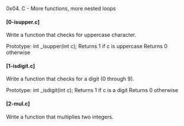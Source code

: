 0x04. C - More functions, more nested loops
#### [0-isupper.c]
Write a function that checks for uppercase character.

Prototype: int _isupper(int c);
Returns 1 if c is uppercase
Returns 0 otherwise
#### [1-isdigit.c]
Write a function that checks for a digit (0 through 9).

Prototype: int _isdigit(int c);
Returns 1 if c is a digit
Returns 0 otherwise
#### [2-mul.c]
Write a function that multiplies two integers.
